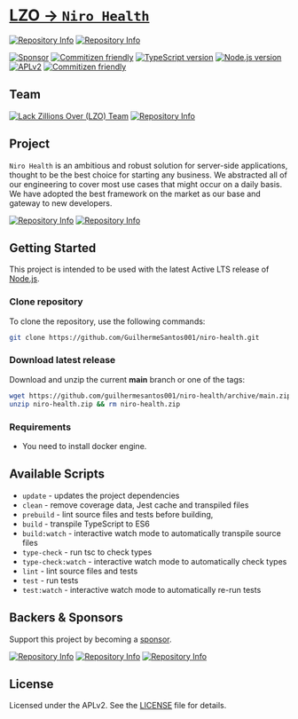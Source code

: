 # [LZO -> `Niro Health`](https://github.com/Lack-Zillions-Over)

[![Repository Info][repo-badge-maintenance]][repo-link]
[![Repository Info][repo-badge-version]][repo-link]

[![Sponsor][sponsor-badge]][sponsor]
[![Commitizen friendly][commitizen-badge]][commitizen]
[![TypeScript version][ts-badge]][typescript-4-6]
[![Node.js version][nodejs-badge]][nodejs]
[![APLv2][license-badge]][license]
[![Commitizen friendly][commitizen-badge]][commitizen]

## Team

[![Lack Zillions Over (LZO) Team][lzo-badge]][sponsor]
[![Repository Info][repo-badge-sponsors]][repo-link]

## Project

`Niro Health` is an ambitious and robust solution for server-side applications, thought to be the best choice for starting any business. We abstracted all of our engineering to cover most use cases that might occur on a daily basis. We have adopted the best framework on the market as our base and gateway to new developers.

[![Repository Info][repo-badge-downloads]][repo-link]
[![Repository Info][repo-badge-size]][repo-link]

## Getting Started

This project is intended to be used with the latest Active LTS release of [Node.js][nodejs].

### Clone repository

To clone the repository, use the following commands:

```sh
git clone https://github.com/GuilhermeSantos001/niro-health.git
```

### Download latest release

Download and unzip the current **main** branch or one of the tags:

```sh
wget https://github.com/guilhermesantos001/niro-health/archive/main.zip -O niro-health.zip
unzip niro-health.zip && rm niro-health.zip
```

### Requirements

- You need to install docker engine.

## Available Scripts

- `update` - updates the project dependencies
- `clean` - remove coverage data, Jest cache and transpiled files
- `prebuild` - lint source files and tests before building,
- `build` - transpile TypeScript to ES6
- `build:watch` - interactive watch mode to automatically transpile source files
- `type-check` - run tsc to check types
- `type-check:watch` - interactive watch mode to automatically check types
- `lint` - lint source files and tests
- `test` - run tests
- `test:watch` - interactive watch mode to automatically re-run tests

## Backers & Sponsors

Support this project by becoming a [sponsor][sponsor].

[![Repository Info][repo-badge-issues]][repo-link]
[![Repository Info][repo-badge-forks]][repo-link]
[![Repository Info][repo-badge-stars]][repo-link]

## License

Licensed under the APLv2. See the [LICENSE](https://github.com/guilhermesantos001/niro-health/blob/main/LICENSE) file for details.

[commitizen-badge]: https://img.shields.io/badge/commitizen-friendly-brightgreen.svg
[commitizen]: http://commitizen.github.io/cz-cli/
[ts-badge]: https://img.shields.io/badge/TypeScript-4.6-blue.svg
[nodejs-badge]: https://img.shields.io/badge/Node.js->=%2016.15-blue.svg
[nodejs]: https://nodejs.org/dist/latest-v16.x/docs/api/
[typescript-4-6]: https://devblogs.microsoft.com/typescript/announcing-typescript-4-6/
[license-badge]: https://img.shields.io/badge/license-APLv2-blue.svg
[license]: https://github.com/guilhermesantos001/niro-health/blob/main/LICENSE
[sponsor-badge]: https://img.shields.io/badge/♥-Sponsor-fc0fb5.svg
[sponsor]: https://github.com/sponsors/guilhermesantos001
[lzo-badge]: https://img.shields.io/badge/Lack%20Zillions%20Over%20(LZO)-Engineering%20Team-fc0fb5.svg?color=blue&logo=Crowdsource&logoColor=white&style=for-the-badge
[repo-link]: https://github.com/GuilhermeSantos001/
[repo-badge-version]: https://img.shields.io/github/package-json/v/GuilhermeSantos001/niro-health?color=green&logo=git&logoColor=green&style=for-the-badge
[repo-badge-size]: https://img.shields.io/github/languages/code-size/GuilhermeSantos001/niro-health?color=red&logo=github&logoColor=red&style=for-the-badge
[repo-badge-downloads]: https://img.shields.io/github/downloads/GuilhermeSantos001/niro-health/total?color=red&logo=github&logoColor=red&style=for-the-badge
[repo-badge-sponsors]: https://img.shields.io/github/sponsors/GuilhermeSantos001?label=SPONSORS%20%28LZO%29&logo=github&logoColor=green&style=for-the-badge
[repo-badge-issues]: https://img.shields.io/github/issues/GuilhermeSantos001/niro-health?color=red&logo=git&style=for-the-badge
[repo-badge-forks]: https://img.shields.io/github/forks/GuilhermeSantos001/niro-health?color=green&logo=git&logoColor=green&style=for-the-badge
[repo-badge-stars]: https://img.shields.io/github/stars/GuilhermeSantos001/niro-health?color=green&logo=git&logoColor=green&style=for-the-badge
[repo-badge-maintenance]: https://img.shields.io/maintenance/yes/2022?logo=github&logoColor=green&style=for-the-badge
